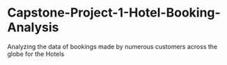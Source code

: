 # Capstone-Project-1-Hotel-Booking-Analysis
Analyzing the data of bookings made by numerous customers across the globe for the Hotels
